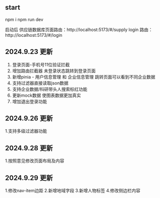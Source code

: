 ## start

npm i
npm run dev

启动后
供应链数据库页面路由：http://localhost:5173/#/supply
login 路由： http://localhost:5173/#/login

## 2024.9.23 更新

1. 登录页面-手机号11位验证拦截
2. 增加路由拦截器 未登录状态跳转到登录页面
3. 新增pinia - 用户信息管理 和 企业信息管理 跳转页面可以看到不同企业数据
4. 支持过滤器直接读取json数据
5. 支持企业数据/科研带头人搜索标红功能
6. 更新mock数据 使图表数据更加真实
7. 增加退出登录功能

## 2024.9.26 更新

1.支持多级过滤器功能

## 2024.9.28 更新

1.按照意见修改页面布局及内容

## 2024.9.29 更新

1.修改nav-item边距
2.新增地域字段
3.新增人物标签
4.修改侧边栏内容
